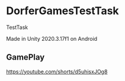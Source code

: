 # DorferGamesTestTask
TestTask

Made in Unity 2020.3.17f1 on Android

## GamePlay
https://youtube.com/shorts/d5uhisxJOg8
